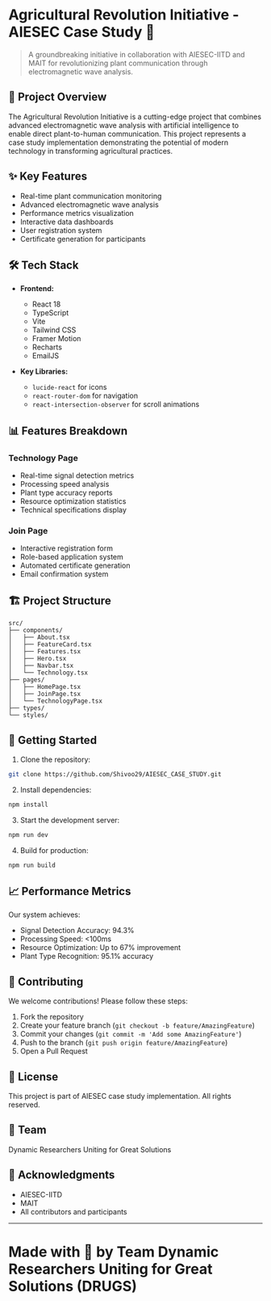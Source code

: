 # Agricultural Revolution Initiative - AIESEC Case Study 🌱

> A groundbreaking initiative in collaboration with AIESEC-IITD and MAIT for revolutionizing plant communication through electromagnetic wave analysis.

## 🚀 Project Overview

The Agricultural Revolution Initiative is a cutting-edge project that combines advanced electromagnetic wave analysis with artificial intelligence to enable direct plant-to-human communication. This project represents a case study implementation demonstrating the potential of modern technology in transforming agricultural practices.

## ✨ Key Features

- Real-time plant communication monitoring
- Advanced electromagnetic wave analysis
- Performance metrics visualization
- Interactive data dashboards
- User registration system
- Certificate generation for participants

## 🛠️ Tech Stack

- **Frontend:**
  - React 18
  - TypeScript
  - Vite
  - Tailwind CSS
  - Framer Motion
  - Recharts
  - EmailJS

- **Key Libraries:**
  - `lucide-react` for icons
  - `react-router-dom` for navigation
  - `react-intersection-observer` for scroll animations

## 📊 Features Breakdown

### Technology Page
- Real-time signal detection metrics
- Processing speed analysis
- Plant type accuracy reports
- Resource optimization statistics
- Technical specifications display

### Join Page
- Interactive registration form
- Role-based application system
- Automated certificate generation
- Email confirmation system

## 🏗️ Project Structure

```
src/
├── components/
│   ├── About.tsx
│   ├── FeatureCard.tsx
│   ├── Features.tsx
│   ├── Hero.tsx
│   ├── Navbar.tsx
│   └── Technology.tsx
├── pages/
│   ├── HomePage.tsx
│   ├── JoinPage.tsx
│   └── TechnologyPage.tsx
├── types/
└── styles/
```

## 🚀 Getting Started

1. Clone the repository:
```bash
git clone https://github.com/Shivoo29/AIESEC_CASE_STUDY.git
```

2. Install dependencies:
```bash
npm install
```

3. Start the development server:
```bash
npm run dev
```

4. Build for production:
```bash
npm run build
```

## 📈 Performance Metrics

Our system achieves:
- Signal Detection Accuracy: 94.3%
- Processing Speed: <100ms
- Resource Optimization: Up to 67% improvement
- Plant Type Recognition: 95.1% accuracy

## 🤝 Contributing

We welcome contributions! Please follow these steps:

1. Fork the repository
2. Create your feature branch (`git checkout -b feature/AmazingFeature`)
3. Commit your changes (`git commit -m 'Add some AmazingFeature'`)
4. Push to the branch (`git push origin feature/AmazingFeature`)
5. Open a Pull Request

## 📄 License

This project is part of AIESEC case study implementation. All rights reserved.

## 👥 Team

Dynamic Researchers Uniting for Great Solutions

## 🙏 Acknowledgments

- AIESEC-IITD
- MAIT
- All contributors and participants

---
# Made with 💚 by Team Dynamic Researchers Uniting for Great Solutions (DRUGS)
